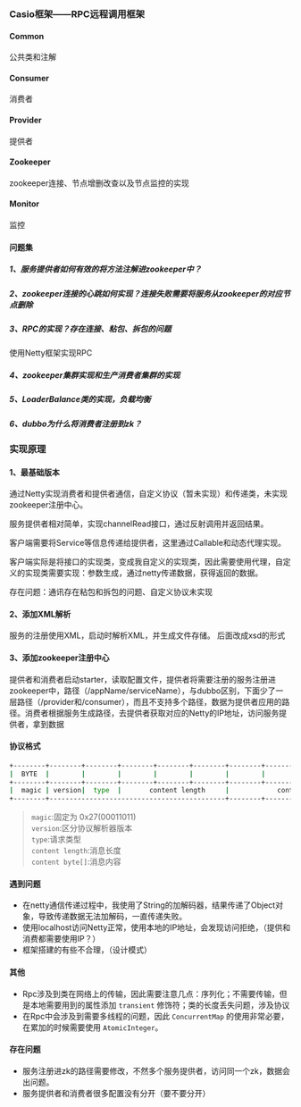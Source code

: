### Casio框架——RPC远程调用框架



#### Common

公共类和注解

#### Consumer

消费者

#### Provider

提供者

#### Zookeeper

zookeeper连接、节点增删改查以及节点监控的实现

#### Monitor

监控



#### 问题集

##### 1、服务提供者如何有效的将方法注解进zookeeper中？

##### 2、zookeeper连接的心跳如何实现？连接失败需要将服务从zookeeper的对应节点删除

##### 3、RPC的实现？存在连接、粘包、拆包的问题

使用Netty框架实现RPC

##### 4、zookeeper集群实现和生产消费者集群的实现

##### 5、LoaderBalance类的实现，负载均衡

##### 6、dubbo为什么将消费者注册到zk？



### 实现原理

#### 1、最基础版本

通过Netty实现消费者和提供者通信，自定义协议（暂未实现）和传递类，未实现zookeeper注册中心。

服务提供者相对简单，实现channelRead接口，通过反射调用并返回结果。

客户端需要将Service等信息传递给提供者，这里通过Callable和动态代理实现。

客户端实际是将接口的实现类，变成我自定义的实现类，因此需要使用代理，自定义的实现类需要实现：参数生成，通过netty传递数据，获得返回的数据。

存在问题：通讯存在粘包和拆包的问题、自定义协议未实现

#### 2、添加XML解析
服务的注册使用XML，启动时解析XML，并生成文件存储。
后面改成xsd的形式

#### 3、添加zookeeper注册中心
提供者和消费者启动starter，读取配置文件，提供者将需要注册的服务注册进zookeeper中，路径（/appName/serviceName），与dubbo区别，下面少了一层路径（/provider和/consumer），而且不支持多个路径，数据为提供者应用的路径。消费者根据服务生成路径，去提供者获取对应的Netty的IP地址，访问服务提供者，拿到数据

#### 协议格式
```zsh
+--------+--------+--------+--------+--------+--------+--------+--------+--------+--------+--------+ 
|  BYTE  |        |        |        |        |        |        |         ........         |        | 
+--------+--------+--------+--------+--------+--------+--------+--------+--------+--------+--------+ 
|  magic | version|  type  |       content length     |            content byte[]                  | 
+--------+--------------------------------------------+--------+--------+--------+--------+--------+
```
> `magic`:固定为 0x27(00011011)   
> `version`:区分协议解析器版本  
> `type`:请求类型  
> `content length`:消息长度  
> `content byte[]`:消息内容

#### 遇到问题
+ 在netty通信传递过程中，我使用了String的加解码器，结果传递了Object对象，导致传递数据无法加解码，一直传递失败。
+ 使用localhost访问Netty正常，使用本地的IP地址，会发现访问拒绝，（提供和消费都需要使用IP？）
+ 框架搭建的有些不合理，（设计模式）



#### 其他

+ Rpc涉及到类在网络上的传输，因此需要注意几点：序列化；不需要传输，但是本地需要用到的属性添加 `transient` 修饰符；类的长度丢失问题，涉及协议
+ 在Rpc中会涉及到需要多线程的问题，因此 `ConcurrentMap` 的使用非常必要，在累加的时候需要使用 `AtomicInteger`。


#### 存在问题

+ 服务注册进zk的路径需要修改，不然多个服务提供者，访问同一个zk，数据会出问题。
+ 服务提供者和消费者很多配置没有分开（要不要分开）